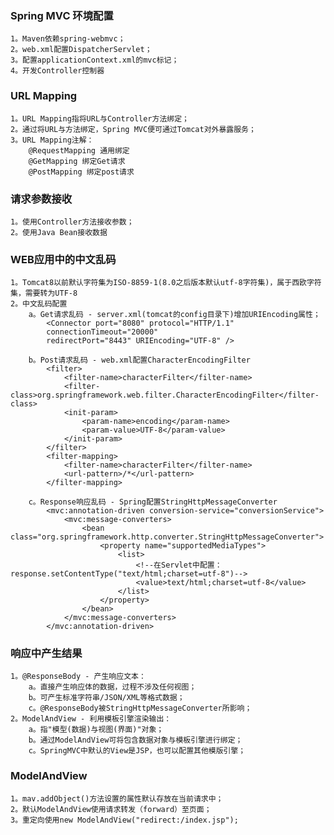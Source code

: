 ### Spring MVC 环境配置 ###
    1。Maven依赖spring-webmvc；
    2。web.xml配置DispatcherServlet；
    3。配置applicationContext.xml的mvc标记；
    4。开发Controller控制器
### URL Mapping ###
    1。URL Mapping指将URL与Controller方法绑定；
    2。通过将URL与方法绑定，Spring MVC便可通过Tomcat对外暴露服务；
    3。URL Mapping注解：
        @RequestMapping 通用绑定
        @GetMapping 绑定Get请求
        @PostMapping 绑定post请求

### 请求参数接收 ###
    1。使用Controller方法接收参数；
    2。使用Java Bean接收数据

### WEB应用中的中文乱码 ###
    1。Tomcat8以前默认字符集为ISO-8859-1(8.0之后版本默认utf-8字符集)，属于西欧字符集，需要转为UTF-8
    2。中文乱码配置
        a。Get请求乱码 - server.xml(tomcat的config目录下)增加URIEncoding属性；
            <Connector port="8080" protocol="HTTP/1.1"
            connectionTimeout="20000"
            redirectPort="8443" URIEncoding="UTF-8" />

        b。Post请求乱码 - web.xml配置CharacterEncodingFilter
            <filter>
                <filter-name>characterFilter</filter-name>
                <filter-class>org.springframework.web.filter.CharacterEncodingFilter</filter-class>
                <init-param>
                    <param-name>encoding</param-name>
                    <param-value>UTF-8</param-value>
                </init-param>
            </filter>
            <filter-mapping>
                <filter-name>characterFilter</filter-name>
                <url-pattern>/*</url-pattern>
            </filter-mapping>

        c。Response响应乱码 - Spring配置StringHttpMessageConverter
            <mvc:annotation-driven conversion-service="conversionService">
                <mvc:message-converters>
                    <bean class="org.springframework.http.converter.StringHttpMessageConverter">
                        <property name="supportedMediaTypes">
                            <list>
                                <!--在Servlet中配置：response.setContentType("text/html;charset=utf-8")-->
                                <value>text/html;charset=utf-8</value>
                            </list>
                        </property>
                    </bean>
                </mvc:message-converters>
            </mvc:annotation-driven>

### 响应中产生结果 ###
    1。@ResponseBody - 产生响应文本：
        a。直接产生响应体的数据，过程不涉及任何视图；
        b。可产生标准字符串/JSON/XML等格式数据；
        c。@ResponseBody被StringHttpMessageConverter所影响；
    2。ModelAndView - 利用模板引擎渲染输出：
        a。指"模型(数据)与视图(界面)"对象；
        b。通过ModelAndView可将包含数据对象与模板引擎进行绑定；
        c。SpringMVC中默认的View是JSP，也可以配置其他模版引擎；

### ModelAndView ###
    1。mav.addObject()方法设置的属性默认存放在当前请求中；
    2。默认ModelAndView使用请求转发（forward）至页面；
    3。重定向使用new ModelAndView("redirect:/index.jsp");

